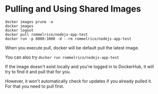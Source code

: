 # Pulling and Using Shared Images

```shell
docker images prune -a
docker images
docker logout
docker pull rommelrico/nodejs-app-test
docker run -p 8000:3000 -d --rm rommelrico/nodejs-app-test
```

When you execute pull, docker will be default pull the latest image.

You can also try 
`docker run rommelrico/nodejs-app-test`

If the image doesn't exist locally and you're logged in to DockerHub, 
it will try to find it and pull that for you.

However, it won't automatically check for updates if you already pulled it.
For that you need to pull first.
